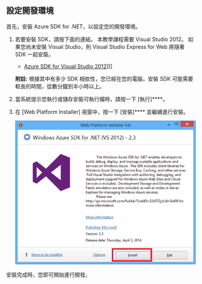 <h2>
            <a name="setupdevenv"></a>
            設定開發環境
          </h2>

首先，安裝 Azure SDK for .NET，以設定您的開發環境。

1. 若要安裝 SDK，請按下面的連結。 本教學課程需要 Visual Studio 2012。 如果您尚未安裝 Visual Studio，則 Visual Studio Express for Web 將隨著 SDK 一起安裝。

    - [Azure SDK for Visual Studio 2012]][]

    **附註:** 根據其中有多少 SDK 相依性，您已經在您的電腦，安裝 SDK 可能需要較長的時間，從數分鐘到半小時以上。

2. 當系統提示您執行或儲存安裝可執行檔時，請按一下 [執行]****。

3. 在 [Web Platform Installer] 視窗中，按一下 [安裝]**** 並繼續進行安裝。

    ![Web Platform Installer - Azure SDK for .NET][webpiazuresdk]

安裝完成時，您即可開始進行開發。


[azure sdk for visual studio 2012]: http://go.microsoft.com/fwlink/?LinkID=324323 
[webpiazuresdk]: ./media/install-sdk-2012-only/WebPI46-2012.png 

